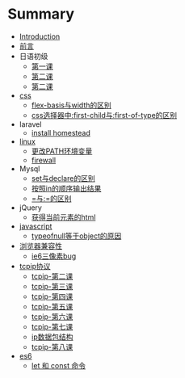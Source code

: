 # Summary

* [Introduction](README.md)
* [前言](README.MD)
* 日语初级
  * [第一课](di-yi-ke.md)
  * [第二课](di-er-ke.md)
  * [第二课](di-er-ke.md)
* [css](css.md)
  * [flex-basis与width的区别](css/flex-basisyu-width-de-qu-bie.md)
  * [css选择器中:first-child与:first-of-type的区别](css/cssxuan-ze-qi-4e2d3a-first-child-4e0e3a-first-of-type-de-qu-bie.md)
* laravel
  * [install homestead](install-homestead.md)
* [linux](linux.md)
  * [更改PATH环境变量](change-path.md)
  * [firewall](firewall.md)
* Mysql
  * [set与declare的区别](set-declare.md)
  * [按照in的顺序输出结果](in-order.md)
  * [=与:=的区别](two-equals.md)
* jQuery
  * [获得当前元素的html](get-current-html.md)
* [javascript](javascript.md)
  * [typeofnull等于object的原因](typeofnull.md)
* [浏览器兼容性](liu-lan-qi-jian-rong-xing.md)
  * [ie6三像素bug](liu-lan-qi-jian-rong-xing/ie6san-xiang-su-bug.md)
* [tcpip协议](tcpipxie-yi.md)
  * [tcpip-第二课](tcpipxie-yi/tcpipdi-er-ke.md)
  * [tcpip-第三课](tcpipxie-yi/tcpipdi-san-ke.md)
  * [tcpip-第四课](tcpipxie-yi/tcpipdi-si-ke.md)
  * [tcpip-第五课](tcpipxie-yi/tcpipdi-wu-ke.md)
  * [tcpip-第六课](tcpipxie-yi/tcpipdi-liu-ke.md)
  * [tcpip-第七课](tcpipxie-yi/tcpipdi-qi-ke.md)
  * [ip数据包结构](tcpipxie-yi/ipshu-ju-bao-jie-gou.md)
  * [tcpip-第八课](tcpipxie-yi/tcpipdi-ba-ke.md)
* [es6](es6.md)
  * [let 和 const 命令](es6/let-he-const-ming-ling.md)

